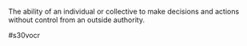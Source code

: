 The ability of an individual or collective to make decisions and actions without control from an outside authority.

#s30vocr 
